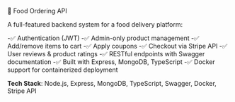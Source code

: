 🍔 Food Ordering API

A full-featured backend system for a food delivery platform:

-✅ Authentication (JWT)
-✅ Admin-only product management
-✅ Add/remove items to cart
-✅ Apply coupons
-✅ Checkout via Stripe API
-✅ User reviews & product ratings
-✅ RESTful endpoints with Swagger documentation
-✅ Built with Express, MongoDB, TypeScript
-✅ Docker support for containerized deployment

**Tech Stack**: Node.js, Express, MongoDB, TypeScript, Swagger, Docker, Stripe API
